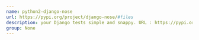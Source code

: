 ```yaml
---
name: python2-django-nose
url: https://pypi.org/project/django-nose/#files
description: your Django tests simple and snappy. URL : https://pypi.org/project/django-nose/#files Groups : None
group: None
---
```

